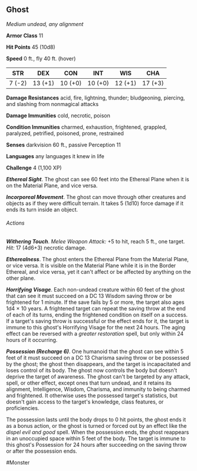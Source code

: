## Ghost

*Medium undead, any alignment*

**Armor Class** 11

**Hit Points** 45 (10d8)

**Speed** 0 ft., fly 40 ft. (hover)

| STR    | DEX     | CON     | INT     | WIS     | CHA     |
|--------|---------|---------|---------|---------|---------|
| 7 (-2) | 13 (+1) | 10 (+0) | 10 (+0) | 12 (+1) | 17 (+3) |

**Damage Resistances** acid, fire, lightning, thunder; bludgeoning, piercing, and slashing from nonmagical attacks

**Damage Immunities** cold, necrotic, poison

**Condition Immunities** charmed, exhaustion, frightened, grappled, paralyzed, petrified, poisoned, prone, restrained

**Senses** darkvision 60 ft., passive Perception 11

**Languages** any languages it knew in life

**Challenge** 4 (1,100 XP)

***Ethereal Sight***. The ghost can see 60 feet into the Ethereal Plane when it is on the Material Plane, and vice versa.

***Incorporeal Movement***. The ghost can move through other creatures and objects as if they were difficult terrain. It takes 5 (1d10) force damage if it ends its turn inside an object.

###### Actions

***Withering Touch***. *Melee Weapon Attack:* +5 to hit, reach 5 ft., one target. *Hit:* 17 (4d6+3) necrotic damage.

***Etherealness***. The ghost enters the Ethereal Plane from the Material Plane, or vice versa. It is visible on the Material Plane while it is in the Border Ethereal, and vice versa, yet it can't affect or be affected by anything on the other plane.

***Horrifying Visage***. Each non-undead creature within 60 feet of the ghost that can see it must succeed on a DC 13 Wisdom saving throw or be frightened for 1 minute. If the save fails by 5 or more, the target also ages 1d4 × 10 years. A frightened target can repeat the saving throw at the end of each of its turns, ending the frightened condition on itself on a success. If a target's saving throw is successful or the effect ends for it, the target is immune to this ghost's Horrifying Visage for the next 24 hours. The aging effect can be reversed with a *greater restoration* spell, but only within 24 hours of it occurring.

***Possession (Recharge 6)***. One humanoid that the ghost can see within 5 feet of it must succeed on a DC 13 Charisma saving throw or be possessed by the ghost; the ghost then disappears, and the target is incapacitated and loses control of its body. The ghost now controls the body but doesn't deprive the target of awareness. The ghost can't be targeted by any attack, spell, or other effect, except ones that turn undead, and it retains its alignment, Intelligence, Wisdom, Charisma, and immunity to being charmed and frightened. It otherwise uses the possessed target's statistics, but doesn't gain access to the target's knowledge, class features, or proficiencies.

The possession lasts until the body drops to 0 hit points, the ghost ends it as a bonus action, or the ghost is turned or forced out by an effect like the *dispel evil and good* spell. When the possession ends, the ghost reappears in an unoccupied space within 5 feet of the body. The target is immune to this ghost's Possession for 24 hours after succeeding on the saving throw or after the possession ends.

#Monster
